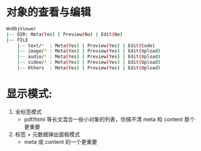 # 对象的查看与编辑

```bash
WnObjViewer
|-- DIR: Meta(Yes) | Preview(No) | Edit(No) 
|-- FILE
    |-- text/*  : Meta(Yes) | Preview(Yes) | Edit(Code) 
    |-- image/* : Meta(Yes) | Preview(Yes) | Edit(Upload) 
    |-- audio/* : Meta(Yes) | Preview(Yes) | Edit(Upload) 
    |-- video/* : Meta(Yes) | Preview(Yes) | Edit(Upload) 
    |-- Others  : Meta(Yes) | Preview(Yes) | Edit(Upload) 
```

# 显示模式:

1. 全标签模式
   - pdf/html 等长文混合一些小对象的列表，你搞不清 meta 和 content 那个更重要
2. 标签 + 元数据弹出面板模式
   - meta 或 content 的一个更重要

  
